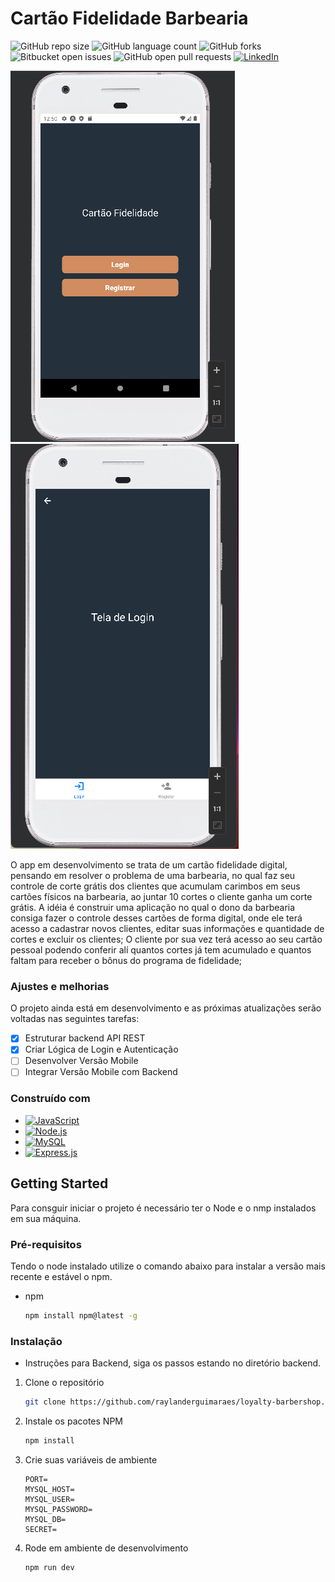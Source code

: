 # Cartão Fidelidade Barbearia

![GitHub repo size](https://img.shields.io/github/repo-size/raylanderguimaraes/loyalty-barbershop?style=for-the-badge)
![GitHub language count](https://img.shields.io/github/languages/count/raylanderguimaraes/loyalty-barbershop?style=for-the-badge)
![GitHub forks](https://img.shields.io/github/forks/raylanderguimaraes/loyalty-barbershop?style=for-the-badge)
![Bitbucket open issues](https://img.shields.io/github/issues/raylanderguimaraes/loyalty-barbershop?style=for-the-badge)
![GitHub open pull requests](https://img.shields.io/github/issues-pr-raw/raylanderguimaraes/loyalty-barbershop?style=for-the-badge)
[![LinkedIn](https://img.shields.io/badge/LinkedIn-Raylander%20Guimarães%20Ramos-0077B5?style=for-the-badge&logo=linkedin)](https://www.linkedin.com/in/raylander-guimar%C3%A3es-ramos-3ab363222/)

<img src="./imagens_layout/Captura de tela 2023-11-06 095041.png">
<img src="./imagens_layout/Captura de tela 2023-11-07 151157.png">

O app em desenvolvimento se trata de um cartão fidelidade digital, pensando em resolver o problema de uma barbearia, no qual faz seu controle de corte grátis dos clientes que acumulam carimbos em seus cartões físicos na barbearia, ao juntar 10 cortes o cliente ganha um corte grátis.
A idéia é construir uma aplicação no qual o dono da barbearia consiga fazer o controle desses cartões de forma digital, onde ele terá acesso a cadastrar novos clientes, editar suas informações e quantidade de cortes e excluir os clientes;
O cliente por sua vez terá acesso ao seu cartão pessoal podendo conferir alí quantos cortes já tem acumulado e quantos faltam para receber o bônus do programa de fidelidade;

### Ajustes e melhorias

O projeto ainda está em desenvolvimento e as próximas atualizações serão voltadas nas seguintes tarefas:

- [x] Estruturar backend API REST
- [x] Criar Lógica de Login e Autenticação
- [ ] Desenvolver Versão Mobile
- [ ] Integrar Versão Mobile com Backend

### Construído com

- [![JavaScript](https://img.shields.io/badge/JavaScript-ES6-F7DF1E?style=for-the-badge&logo=javascript)](https://developer.mozilla.org/en-US/docs/Web/JavaScript)
- [![Node.js](https://img.shields.io/badge/Node.js-14.x-339933?style=for-the-badge&logo=node.js)](https://nodejs.org/)
- [![MySQL](https://img.shields.io/badge/MySQL-8.x-4479A1?style=for-the-badge&logo=mysql)](https://dev.mysql.com/doc/)
- [![Express.js](https://img.shields.io/badge/Express.js-4.x-000000?style=for-the-badge&logo=express)](https://expressjs.com/)

<!-- GETTING STARTED -->

## Getting Started

Para consguir iniciar o projeto é necessário ter o Node e o nmp instalados em sua máquina.

### Pré-requisitos

Tendo o node instalado utilize o comando abaixo para instalar a versão mais recente e estável o npm.

- npm
  ```sh
  npm install npm@latest -g
  ```

### Instalação

- Instruções para Backend, siga os passos estando no diretório backend.

1. Clone o repositório
   ```sh
   git clone https://github.com/raylanderguimaraes/loyalty-barbershop.git
   ```
2. Instale os pacotes NPM
   ```sh
   npm install
   ```
3. Crie suas variáveis de ambiente
   ```env
   PORT=
   MYSQL_HOST=
   MYSQL_USER=
   MYSQL_PASSWORD=
   MYSQL_DB=
   SECRET=
   ```
4. Rode em ambiente de desenvolvimento
   ```
   npm run dev
   ```
